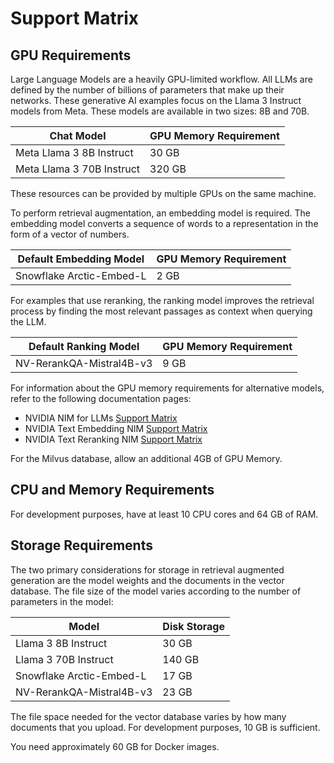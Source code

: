 <!--
  SPDX-FileCopyrightText: Copyright (c) 2023 NVIDIA CORPORATION & AFFILIATES. All rights reserved.
  SPDX-License-Identifier: Apache-2.0
-->

# Support Matrix


## GPU Requirements

Large Language Models are a heavily GPU-limited workflow.
All LLMs are defined by the number of billions of parameters that make up their networks.
These generative AI examples focus on the Llama 3 Instruct models from Meta.
These models are available in two sizes: 8B and 70B.

|        Chat Model         | GPU Memory Requirement |
| ------------------------- | ---------------------- |
| Meta Llama 3 8B Instruct  | 30 GB                  |
| Meta Llama 3 70B Instruct | 320 GB                 |

These resources can be provided by multiple GPUs on the same machine.

To perform retrieval augmentation, an embedding model is required.
The embedding model converts a sequence of words to a representation in the form of a vector of numbers.

| Default Embedding Model  | GPU Memory Requirement |
| ------------------------ | ---------------------- |
| Snowflake Arctic-Embed-L | 2 GB                   |

For examples that use reranking, the ranking model improves the retrieval process by finding the most relevant passages as context when querying the LLM.

|  Default Ranking Model   | GPU Memory Requirement |
| ------------------------ | ---------------------- |
| NV-RerankQA-Mistral4B-v3 | 9 GB                   |

For information about the GPU memory requirements for alternative models, refer to the following documentation pages:

- NVIDIA NIM for LLMs [Support Matrix](https://docs.nvidia.com/nim/large-language-models/latest/support-matrix.html)
- NVIDIA Text Embedding NIM [Support Matrix](https://docs.nvidia.com/nim/nemo-retriever/text-embedding/latest/support-matrix.html)
- NVIDIA Text Reranking NIM [Support Matrix](https://docs.nvidia.com/nim/nemo-retriever/text-reranking/latest/support-matrix.html)

For the Milvus database, allow an additional 4GB of GPU Memory.

## CPU and Memory Requirements

For development purposes, have at least 10 CPU cores and 64 GB of RAM.

## Storage Requirements

The two primary considerations for storage in retrieval augmented generation are the model weights and the documents in the vector database.
The file size of the model varies according to the number of parameters in the model:

|          Model           | Disk Storage |
| ------------------------ | ------------ |
| Llama 3 8B Instruct      | 30 GB        |
| Llama 3 70B Instruct     | 140 GB       |
| Snowflake Arctic-Embed-L | 17 GB        |
| NV-RerankQA-Mistral4B-v3 | 23 GB        |

The file space needed for the vector database varies by how many documents that you upload.
For development purposes, 10 GB is sufficient.

You need approximately 60 GB for Docker images.

